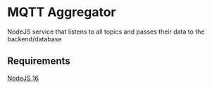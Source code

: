 # MQTT Aggregator

NodeJS service that listens to all topics and passes their data to the backend/database

## Requirements

[NodeJS 16](https://nodejs.org/download/release/v16.19.1/node-v16.19.1-x64.msi)
